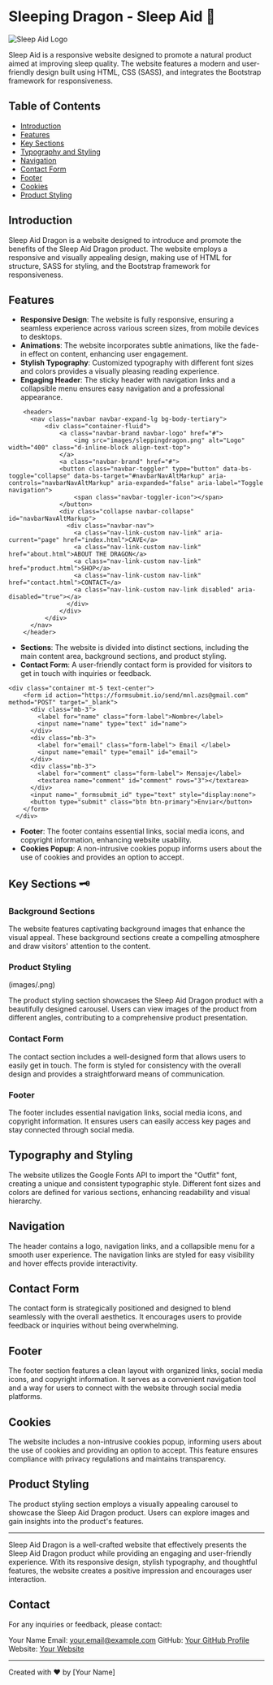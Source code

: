 # Sleeping Dragon - Sleep Aid  🧸


![Sleep Aid Logo](images/.png)

Sleep Aid is a responsive website designed to promote a natural product aimed at improving sleep quality. The website features a modern and user-friendly design built using HTML, CSS (SASS), and integrates the Bootstrap framework for responsiveness.

## Table of Contents

- [Introduction](#introduction)
- [Features](#features)
- [Key Sections](#key-sections)
- [Typography and Styling](#typography-and-styling)
- [Navigation](#navigation)
- [Contact Form](#contact-form)
- [Footer](#footer)
- [Cookies](#cookies)
- [Product Styling](#product-styling)

## Introduction

Sleep Aid Dragon is a website designed to introduce and promote the benefits of the Sleep Aid Dragon product. The website employs a responsive and visually appealing design, making use of HTML for structure, SASS for styling, and the Bootstrap framework for responsiveness.

## Features

- **Responsive Design**: The website is fully responsive, ensuring a seamless experience across various screen sizes, from mobile devices to desktops.
- **Animations**: The website incorporates subtle animations, like the fade-in effect on content, enhancing user engagement.
- **Stylish Typography**: Customized typography with different font sizes and colors provides a visually pleasing reading experience.
- **Engaging Header**: The sticky header with navigation links and a collapsible menu ensures easy navigation and a professional appearance.
```
    <header> 
      <nav class="navbar navbar-expand-lg bg-body-tertiary">
          <div class="container-fluid">
              <a class="navbar-brand navbar-logo" href="#">
                  <img src="images/sleppingdragon.png" alt="Logo" width="400" class="d-inline-block align-text-top">
              </a>
              <a class="navbar-brand" href="#">
              <button class="navbar-toggler" type="button" data-bs-toggle="collapse" data-bs-target="#navbarNavAltMarkup" aria-controls="navbarNavAltMarkup" aria-expanded="false" aria-label="Toggle navigation">
                  <span class="navbar-toggler-icon"></span>
              </button>
              <div class="collapse navbar-collapse" id="navbarNavAltMarkup">
                <div class="navbar-nav">
                  <a class="nav-link-custom nav-link" aria-current="page" href="index.html">CAVE</a>
                  <a class="nav-link-custom nav-link" href="about.html">ABOUT THE DRAGON</a>
                  <a class="nav-link-custom nav-link" href="product.html">SHOP</a>
                  <a class="nav-link-custom nav-link" href="contact.html">CONTACT</a>
                  <a class="nav-link-custom nav-link disabled" aria-disabled="true"></a>
                </div>
              </div>
          </div>
      </nav>
    </header>
```
- **Sections**: The website is divided into distinct sections, including the main content area, background sections, and product styling.
- **Contact Form**: A user-friendly contact form is provided for visitors to get in touch with inquiries or feedback.
```
<div class="container mt-5 text-center">
    <form id action="https://formsubmit.io/send/mnl.azs@gmail.com" method="POST" target="_blank">
      <div class="mb-3">
        <label for="name" class="form-label">Nombre</label>
        <input name="name" type="text" id="name">
      </div>
      <div class="mb-3">
        <label for="email" class="form-label"> Email </label>
        <input name="email" type="email" id="email">
      </div>
      <div class="mb-3">
        <label for="comment" class="form-label"> Mensaje</label>
        <textarea name="comment" id="comment" rows="3"></textarea>
      </div>
      <input name="_formsubmit_id" type="text" style="display:none">
      <button type="submit" class="btn btn-primary">Enviar</button>
    </form>
  </div>
```
- **Footer**: The footer contains essential links, social media icons, and copyright information, enhancing website usability.
- **Cookies Popup**: A non-intrusive cookies popup informs users about the use of cookies and provides an option to accept.

## Key Sections 🗝️

### Background Sections

The website features captivating background images that enhance the visual appeal. These background sections create a compelling atmosphere and draw visitors' attention to the content.

### Product Styling
(images/.png)

The product styling section showcases the Sleep Aid Dragon product with a beautifully designed carousel. Users can view images of the product from different angles, contributing to a comprehensive product presentation.

### Contact Form

The contact section includes a well-designed form that allows users to easily get in touch. The form is styled for consistency with the overall design and provides a straightforward means of communication.

### Footer

The footer includes essential navigation links, social media icons, and copyright information. It ensures users can easily access key pages and stay connected through social media.

## Typography and Styling

The website utilizes the Google Fonts API to import the "Outfit" font, creating a unique and consistent typographic style. Different font sizes and colors are defined for various sections, enhancing readability and visual hierarchy.

## Navigation

The header contains a logo, navigation links, and a collapsible menu for a smooth user experience. The navigation links are styled for easy visibility and hover effects provide interactivity.

## Contact Form

The contact form is strategically positioned and designed to blend seamlessly with the overall aesthetics. It encourages users to provide feedback or inquiries without being overwhelming.

## Footer

The footer section features a clean layout with organized links, social media icons, and copyright information. It serves as a convenient navigation tool and a way for users to connect with the website through social media platforms.

## Cookies

The website includes a non-intrusive cookies popup, informing users about the use of cookies and providing an option to accept. This feature ensures compliance with privacy regulations and maintains transparency.

## Product Styling

The product styling section employs a visually appealing carousel to showcase the Sleep Aid Dragon product. Users can explore images and gain insights into the product's features.

---

Sleep Aid Dragon is a well-crafted website that effectively presents the Sleep Aid Dragon product while providing an engaging and user-friendly experience. With its responsive design, stylish typography, and thoughtful features, the website creates a positive impression and encourages user interaction.

## Contact

For any inquiries or feedback, please contact:

Your Name
Email: your.email@example.com
GitHub: [Your GitHub Profile](https://github.com/yourusername)
Website: [Your Website](https://www.yourwebsite.com)

---

Created with ❤️ by [Your Name]
